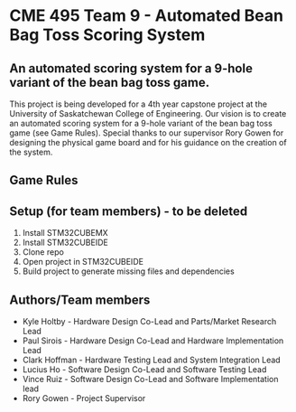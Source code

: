 # CME 495 Team 9 - Automated Bean Bag Toss Scoring System

## An automated scoring system for a 9-hole variant of the bean bag toss game.

This project is being developed for a 4th year capstone project at the University of Saskatchewan College of Engineering. Our vision is to create an automated scoring system for a 9-hole 
variant of the bean bag toss game (see Game Rules). Special thanks to our supervisor Rory Gowen for designing the physical game board and for his guidance on the creation of the system.

## Game Rules

## Setup (for team members) - to be deleted
1. Install STM32CUBEMX
2. Install STM32CUBEIDE
3. Clone repo
4. Open project in STM32CUBEIDE
5. Build project to generate missing files and dependencies

## Authors/Team members
* Kyle Holtby - Hardware Design Co-Lead and Parts/Market Research Lead
* Paul Sirois - Hardware Design Co-Lead and Hardware Implementation Lead
* Clark Hoffman - Hardware Testing Lead and System Integration Lead
* Lucius Ho - Software Design Co-Lead and Software Testing Lead
* Vince Ruiz - Software Design Co-Lead and Software Implementation lead
* Rory Gowen - Project Supervisor
